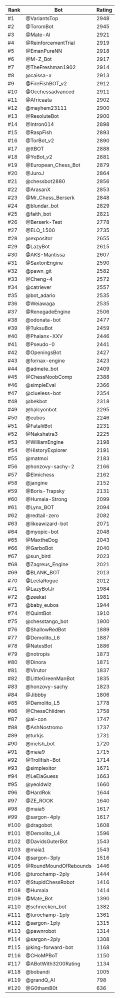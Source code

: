 Rank|Bot|Rating
---|---|---
#1|@VariantsTop|2948
#2|@ToromBot|2945
#3|@Mate-AI|2921
#4|@ReinforcementTrial|2919
#5|@EmanPureNN|2918
#6|@M-Z_Bot|2917
#7|@TheFreshman1902|2914
#8|@caissa-x|2913
#9|@FireFishBOT_v2|2912
#10|@Occhessadvanced|2911
#11|@Africaata|2902
#12|@mayhem23111|2900
#13|@ResoluteBot|2900
#14|@Intron014|2898
#15|@RaspFish|2893
#16|@TorBot_v2|2890
#17|@ttBOT|2888
#18|@YoBot_v2|2881
#19|@European_Chess_Bot|2879
#20|@JuroJ|2864
#21|@chessbot2880|2856
#22|@ArasanX|2853
#23|@Mr_Chess_Berserk|2848
#24|@blundar_bot|2829
#25|@faith_bot|2821
#26|@Berserk-Test|2778
#27|@ELO_1500|2735
#28|@expositor|2655
#29|@LazyBot|2615
#30|@AKS-Mantissa|2607
#31|@SaxtonEngine|2590
#32|@pawn_git|2582
#33|@Cheng-4|2572
#34|@catriever|2557
#35|@bot_adario|2535
#36|@Weiawaga|2535
#37|@RenegadeEngine|2506
#38|@odonata-bot|2477
#39|@TuksuBot|2459
#40|@Phalanx-XXV|2446
#41|@Pseudo-0|2441
#42|@OpeningsBot|2427
#43|@fornax-engine|2423
#44|@admete_bot|2409
#45|@ChessNoobComp|2388
#46|@simpleEval|2366
#47|@clueless-bot|2354
#48|@bekbot|2318
#49|@halcyonbot|2295
#50|@eubos|2246
#51|@FataliiBot|2231
#52|@Nakshatra3|2225
#53|@WilliamEngine|2198
#54|@HistoryExplorer|2191
#55|@matmoi|2183
#56|@honzovy-sachy-2|2166
#57|@Elmichess|2162
#58|@jangine|2152
#59|@Boris-Trapsky|2131
#60|@Humaia-Strong|2099
#61|@Lynx_BOT|2094
#62|@redtail-zero|2082
#63|@likeawizard-bot|2071
#64|@myopic-bot|2048
#65|@MaxtheDog|2043
#66|@GarboBot|2040
#67|@sun_bird|2023
#68|@Zagreus_Engine|2021
#69|@BLANK_BOT|2013
#70|@LeelaRogue|2012
#71|@LazyBotJr|1984
#72|@zeekat|1981
#73|@baby_eubos|1944
#74|@QuintBot|1910
#75|@chesstango_bot|1900
#76|@ShallowRedBot|1889
#77|@Demolito_L6|1887
#78|@NatesBot|1886
#79|@notropis|1873
#80|@Dinora|1871
#81|@Virutor|1837
#82|@LittleGreenManBot|1835
#83|@honzovy-sachy|1823
#84|@Jibbby|1806
#85|@Demolito_L5|1778
#86|@ChessChildren|1758
#87|@ai-con|1747
#88|@AshNostromo|1737
#89|@turkjs|1731
#90|@melsh_bot|1720
#91|@maia9|1715
#92|@Trollfish-Bot|1714
#93|@simplexitor|1671
#94|@LeElaGuess|1663
#95|@yeoldwiz|1660
#96|@HardRok|1644
#97|@ZE_ROOK|1640
#98|@maia5|1617
#99|@sargon-4ply|1617
#100|@dragobot|1608
#101|@Demolito_L4|1596
#102|@DavidsGuterBot|1543
#103|@maia1|1543
#104|@sargon-3ply|1516
#105|@RoundMoundOfRebounds|1446
#106|@turochamp-2ply|1444
#107|@StupidChessRobot|1416
#108|@Humaia|1414
#109|@Mate_Bot|1390
#110|@schnecken_bot|1382
#111|@turochamp-1ply|1361
#112|@sargon-1ply|1315
#113|@pawnrobot|1314
#114|@sargon-2ply|1308
#115|@king-forward-bot|1168
#116|@CHoMPBoT|1150
#117|@ABotWith3200Rating|1134
#118|@bobandi|1005
#119|@grandQ_AI|798
#120|@G0thamB0t|636
